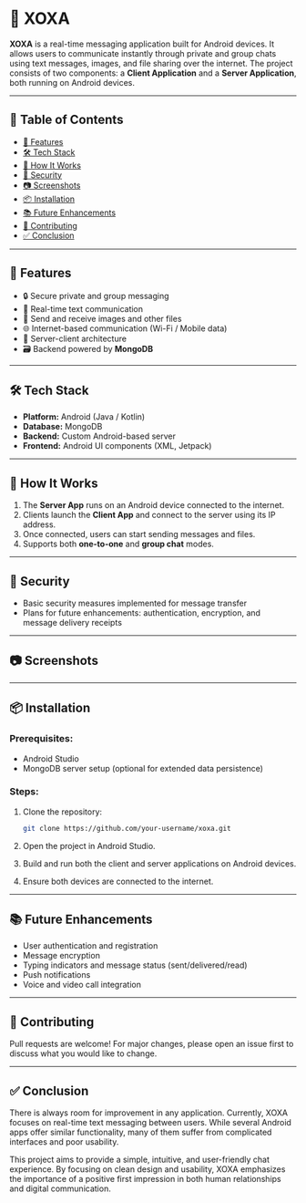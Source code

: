 # 📱 XOXA

**XOXA** is a real-time messaging application built for Android devices. It allows users to communicate instantly through private and group chats using text messages, images, and file sharing over the internet. The project consists of two components: a **Client Application** and a **Server Application**, both running on Android devices.

---

## 📑 Table of Contents

- [🚀 Features](#Features)
- [🛠️ Tech Stack](#Tech-Stack)
- [📱 How It Works](#How-It-Works)
- [🔐 Security](#Security)
- [📷 Screenshots](#Screenshots)
- [📦 Installation](#Installation)
- [📚 Future Enhancements](#Future-Enhancements)
- [👥 Contributing](#Contributing)
- [✅ Conclusion](#Conclusion)

---

## 🚀 Features

- 🔒 Secure private and group messaging  
- 💬 Real-time text communication  
- 📁 Send and receive images and other files  
- 🌐 Internet-based communication (Wi-Fi / Mobile data)  
- 🔧 Server-client architecture  
- 🗃️ Backend powered by **MongoDB**  

---

## 🛠️ Tech Stack

- **Platform:** Android (Java / Kotlin)  
- **Database:** MongoDB  
- **Backend:** Custom Android-based server  
- **Frontend:** Android UI components (XML, Jetpack)

---

## 📱 How It Works

1. The **Server App** runs on an Android device connected to the internet.  
2. Clients launch the **Client App** and connect to the server using its IP address.  
3. Once connected, users can start sending messages and files.  
4. Supports both **one-to-one** and **group chat** modes.  

---

## 🔐 Security

- Basic security measures implemented for message transfer  
- Plans for future enhancements: authentication, encryption, and message delivery receipts  

---

## 📷 Screenshots



---

## 📦 Installation

### Prerequisites:
- Android Studio  
- MongoDB server setup (optional for extended data persistence)

### Steps:
1. Clone the repository:
   ```bash
   git clone https://github.com/your-username/xoxa.git
2. Open the project in Android Studio.

3. Build and run both the client and server applications on Android devices.

4. Ensure both devices are connected to the internet.

---

## 📚 Future Enhancements

- User authentication and registration  
- Message encryption  
- Typing indicators and message status (sent/delivered/read)  
- Push notifications  
- Voice and video call integration  

---

## 👥 Contributing

Pull requests are welcome! For major changes, please open an issue first to discuss what you would like to change.

---

## ✅ Conclusion

There is always room for improvement in any application. Currently, XOXA focuses on real-time text messaging between users. While several Android apps offer similar functionality, many of them suffer from complicated interfaces and poor usability.

This project aims to provide a simple, intuitive, and user-friendly chat experience. By focusing on clean design and usability, XOXA emphasizes the importance of a positive first impression in both human relationships and digital communication.
 
